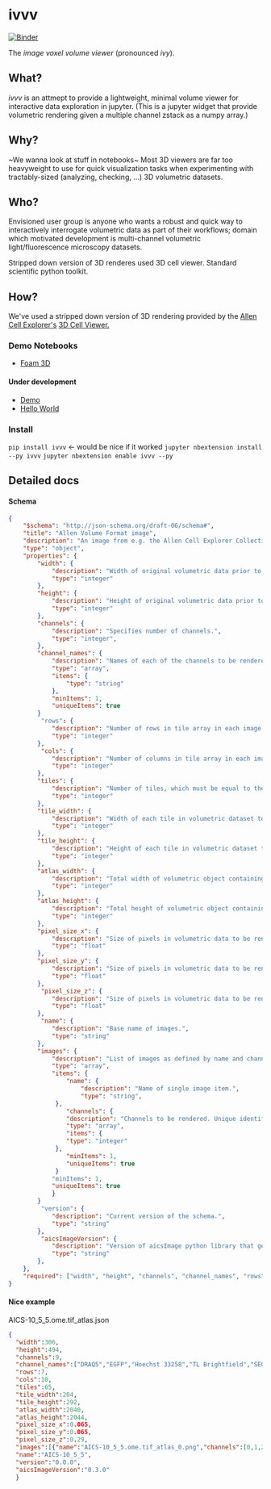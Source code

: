 # ivvv
[![Binder](https://mybinder.org/badge.svg)](https://mybinder.org/v2/gh/imaging-tools/ivvv)

The *image voxel volume viewer* (pronounced _ivy_).  

## What?
*ivvv* is an attmept to provide a lightweight, minimal volume viewer for interactive data exploration in jupyter.
(This is a jupyter widget that provide volumetric rendering given a multiple channel zstack as a numpy array.)

## Why?
~We wanna look at stuff in notebooks~
Most 3D viewers are far too heavyweight to use for quick visualization tasks when experimenting with tractably-sized (analyzing, checking, ...) 3D volumetric datasets. 

## Who?
Envisioned user group is anyone who wants a robust and quick way to interactively interrogate volumetric data as part of their workflows; domain which motivated development is multi-channel volumetric light/fluorescence microscopy datasets.

Stripped down version of 3D renderes used 3D cell viewer.
Standard scientific python toolkit.

## How?
We've used a stripped down version of 3D rendering provided by the [Allen Cell Explorer's](https://allencell.org) [3D Cell Viewer.](https://github.com/dmt-aics/volume-viewer)



### Demo Notebooks

- [Foam 3D](https://mybinder.org/v2/gh/imaging-tools/ivvv/master?filepath=examples%2Ffoam_3d.ipynb)

#### Under development

- [Demo](https://mybinder.org/v2/gh/imaging-tools/ivvv/master?filepath=examples%2Fdemo.ipynb)
- [Hello World](https://mybinder.org/v2/gh/imaging-tools/ivvv/master?filepath=examples%2Fhello_world.ipynb)

### Install

`pip install ivvv` <- would be nice if it worked
`jupyter nbextension install --py ivvv`
`jupyter nbextension enable ivvv --py`


## Detailed docs

#### Schema
``` json
{
    "$schema": "http://json-schema.org/draft-06/schema#",
    "title": "Allen Volume Format image",
    "description": "An image from e.g. the Allen Cell Explorer Collection defined for render by 3D Cell Viewer (ACE)",
    "type": "object",
    "properties": {
        "width": {
            "description": "Width of original volumetric data prior to downsampling.",
            "type": "integer"
        },
        "height": {
            "description": "Height of original volumetric data prior to downsampling.",
            "type": "integer"
        },
        "channels": {
            "description": "Specifies number of channels.",
            "type": "integer",
        },
        "channel_names": {
            "description": "Names of each of the channels to be rendered, in order. Unique identifier expected.",
            "type": "array",
            "items": {
                "type": "string"
            },
            "minItems": 1,
            "uniqueItems": true
        }
         "rows": {
            "description": "Number of rows in tile array in each image.",
            "type": "integer"
        },
         "cols": {
            "description": "Number of columns in tile array in each image.",
            "type": "integer"
        },
        "tiles": {
            "description": "Number of tiles, which must be equal to the number of z-slices in original volumetric data.",
            "type": "integer"
        },
        "tile_width": {
            "description": "Width of each tile in volumetric dataset to be rendered, in pixels.",
            "type": "integer"
        },
        "tile_height": {
            "description": "Height of each tile in volumetric dataset to be rendered, in pixels.",
            "type": "integer"
        },
        "atlas_width": {
            "description": "Total width of volumetric object containing all the tiles, in pixels.",
            "type": "integer"
        },
        "atlas_height": {
            "description": "Total height of volumetric object containing all the tiles, in pixels.",
            "type": "integer"
        },
        "pixel_size_x": {
            "description": "Size of pixels in volumetric data to be rendered, in x-dimension, unitless.",
            "type": "float"
        },
        "pixel_size_y": {
            "description": "Size of pixels in volumetric data to be rendered, in y-dimension, unitless.",
            "type": "float"
        },
         "pixel_size_z": {
            "description": "Size of pixels in volumetric data to be rendered, in z-dimension, unitless.",
            "type": "float"
        },
         "name": {
            "description": "Base name of images.",
            "type": "string"
        },
        "images": {
            "description": "List of images as defined by name and channel array; should correspond to *name*.",
            "type": "array",
            "items": {             
                "name": {
                    "description": "Name of single image item.",
                    "type": "string",
             },
                "channels": {
                "description": "Channels to be rendered. Unique identifiers expected.",
                "type": "array",
                "items": {
                "type": "integer"
             },
                "minItems": 1,
                "uniqueItems": true
             }
            "minItems": 1,
            "uniqueItems": true
            }
        } 
         "version": {
            "description": "Current version of the schema.",
            "type": "string"
        },
         "aicsImageVersion": {
            "description": "Version of aicsImage python library that generated the employed texture map.",
            "type": "string"
        },
    },
    "required": ["width", "height", "channels", "channel_names", "rows", "cols", "tiles", "tile_width", "tile_height", "atlas_width", "atlas_height", "pixel_size_x", "pixel_size_y", "pixel_size_z", "name", "images", "version"]
}
``` 
#### Nice example

AICS-10_5_5.ome.tif_atlas.json
``` json
{
  "width":306,
  "height":494,
  "channels":9,
  "channel_names":["DRAQ5","EGFP","Hoechst 33258","TL Brightfield","SEG_STRUCT","SEG_Memb","SEG_DNA","CON_Memb","CON_DNA"],
  "rows":7,
  "cols":10,
  "tiles":65,
  "tile_width":204,
  "tile_height":292,
  "atlas_width":2040,
  "atlas_height":2044,
  "pixel_size_x":0.065,
  "pixel_size_y":0.065,
  "pixel_size_z":0.29,
  "images":[{"name":"AICS-10_5_5.ome.tif_atlas_0.png","channels":[0,1,2]},{"name":"AICS-10_5_5.ome.tif_atlas_1.png","channels":[3,4,5]},{"name":"AICS-10_5_5.ome.tif_atlas_2.png","channels":[6,7,8]}],
  "name":"AICS-10_5_5",
  "version":"0.0.0",
  "aicsImageVersion":"0.3.0"
  }
  ```
